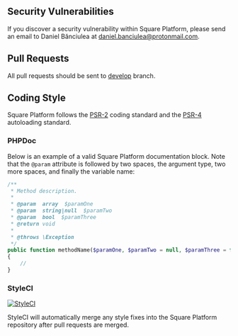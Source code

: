 ## Security Vulnerabilities

If you discover a security vulnerability within Square Platform, please send an email to Daniel Bănciulea at daniel.banciulea@protonmail.com.

## Pull Requests

All pull requests should be sent to [develop](https://github.com/systeady/square-platform/tree/develop) branch.

## Coding Style

Square Platform follows the [PSR-2](https://github.com/php-fig/fig-standards/blob/master/accepted/PSR-2-coding-style-guide.md) coding standard and the [PSR-4](https://github.com/php-fig/fig-standards/blob/master/accepted/PSR-4-autoloader.md) autoloading standard.

### PHPDoc

Below is an example of a valid Square Platform documentation block. Note that the `@param` attribute is followed by two spaces, the argument type, two more spaces, and finally the variable name:

```php
/**
 * Method description.
 *
 * @param  array  $paramOne
 * @param  string|null  $paramTwo
 * @param  bool  $paramThree
 * @return void
 *
 * @throws \Exception
 */
public function methodName($paramOne, $paramTwo = null, $paramThree = false)
{
    //
}
```

### StyleCI

[![StyleCI](https://github.styleci.io/repos/211863399/shield?branch=master)](https://github.styleci.io/repos/211863399)

StyleCI will automatically merge any style fixes into the Square Platform repository after pull requests are merged.
